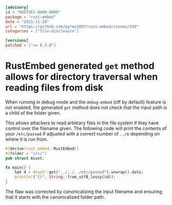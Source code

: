 ```toml
[advisory]
id = "RUSTSEC-0000-0000"
package = "rust-embed"
date = "2021-11-29"
url = "https://github.com/pyros2097/rust-embed/issues/159"
categories = ["file-disclosure"]

[versions]
patched = [">= 6.3.0"]
```

# RustEmbed generated `get` method allows for directory traversal when reading files from disk

When running in debug mode and the `debug-embed` (off by default) feature is
not enabled, the generated `get` method does not check that the input path is
a child of the folder given. 

This allows attackers to read arbitrary files in the file system if they have
control over the filename given. The following code will print the contents of
your `/etc/passwd` if adjusted with a correct number of `../`s depending on
where it is run from.

```rust
#[derive(rust_embed::RustEmbed)]
#[folder = "src/"]
pub struct Asset;

fn main() {
    let d = Asset::get("../../../etc/passwd").unwrap().data;
    println!("{}", String::from_utf8_lossy(&d));
}
```

The flaw was corrected by canonicalizing the input filename and ensuring that
it starts with the canonicalized folder path.
